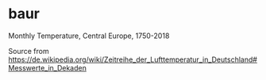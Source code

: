 # baur
Monthly Temperature, Central Europe, 1750-2018

Source from https://de.wikipedia.org/wiki/Zeitreihe_der_Lufttemperatur_in_Deutschland#Messwerte_in_Dekaden
